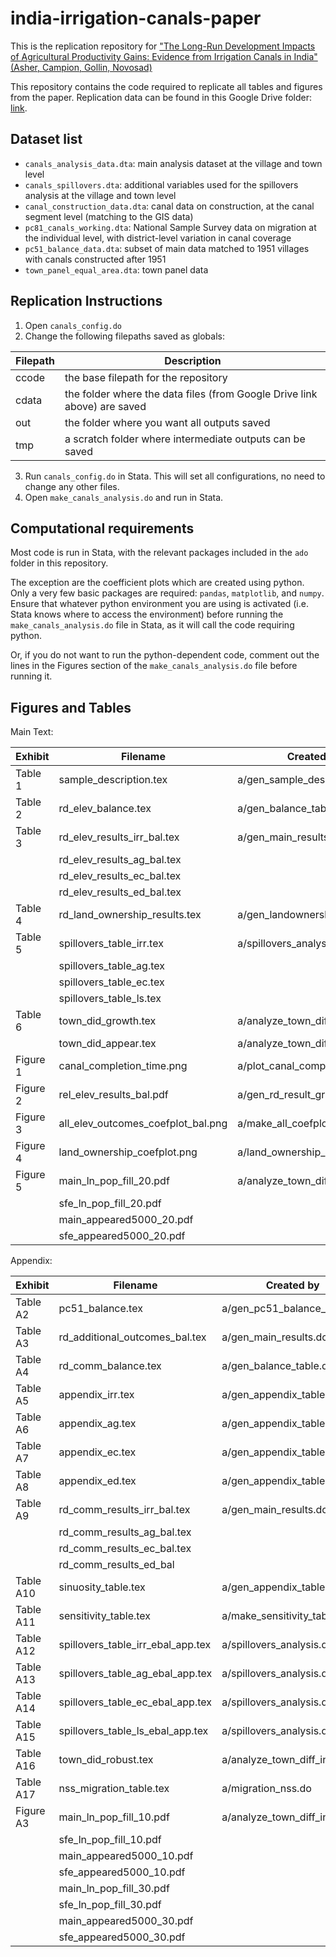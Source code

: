 # india-irrigation-canals-paper

This is the replication repository for <a href="https://paulnovosad.com/pdf/acgn-canals.pdf">"The Long-Run Development Impacts of Agricultural Productivity Gains: Evidence from Irrigation Canals in India" (Asher, Campion, Gollin, Novosad)</a>

This repository contains the code required to replicate all tables and figures from the paper. Replication data can be found in this Google Drive folder: [link](https://drive.google.com/drive/folders/10iH6dpTZC6664dBKxwym3ivUJihohGyr). 

## Dataset list
- `canals_analysis_data.dta`: main analysis dataset at the village and town level
- `canals_spillovers.dta`: additional variables used for the spillovers analysis at the village and town level
- `canal_construction_data.dta`: canal data on construction, at the canal segment level (matching to the GIS data)
- `pc81_canals_working.dta`: National Sample Survey data on migration at the individual level, with district-level variation in canal coverage
- `pc51_balance_data.dta`: subset of main data matched to 1951 villages with canals constructed after 1951
- `town_panel_equal_area.dta`: town panel data

## Replication Instructions 
1. Open `canals_config.do`
2. Change the following filepaths saved as globals:

| Filepath | Description                                                                |
|----------|----------------------------------------------------------------------------|
| ccode    | the base filepath for the repository                                       |
| cdata    | the folder where the data files (from Google Drive link above) are saved   |
| out      | the folder where you want all outputs saved                                |
| tmp      | a scratch folder where intermediate outputs can be saved                  |

3. Run `canals_config.do` in Stata. This will set all configurations, no need to change any other files.
4. Open `make_canals_analysis.do` and run in Stata.

## Computational requirements
Most code is run in Stata, with the relevant packages included in the `ado` folder in this repository.

The exception are the coefficient plots which are created using python. Only a very few basic packages are required: `pandas`, `matplotlib`, and `numpy`. Ensure that whatever python environment you are using is activated (i.e. Stata knows where to access the environment) before running the `make_canals_analysis.do` file in Stata, as it will call the code requiring python.

Or, if you do not want to run the python-dependent code, comment out the lines in the Figures section of the `make_canals_analysis.do` file before running it. 

## Figures and Tables

Main Text: 

| Exhibit   | Filename                               | Created by                       |
|-----------|----------------------------------------|----------------------------------|
| Table 1   | sample_description.tex                 | a/gen_sample_description.do      |
| Table 2   | rd_elev_balance.tex                    | a/gen_balance_table.do           |
| Table 3   | rd_elev_results_irr_bal.tex            | a/gen_main_results.do            |
|           | rd_elev_results_ag_bal.tex             |                                  |
|           | rd_elev_results_ec_bal.tex             |                                  |
|           | rd_elev_results_ed_bal.tex             |                                  |
| Table 4   | rd_land_ownership_results.tex          | a/gen_landownership.do           |
| Table 5   | spillovers_table_irr.tex               | a/spillovers_analysis.do         |
|           | spillovers_table_ag.tex                |                                  |
|           | spillovers_table_ec.tex                |                                  |
|           | spillovers_table_ls.tex                |                                  |
| Table 6   | town_did_growth.tex                    | a/analyze_town_diff_in_diff.do   |
|           | town_did_appear.tex                    | a/analyze_town_diff_in_diff.do   |
| Figure 1  | canal_completion_time.png              | a/plot_canal_completion_time.py  |
| Figure 2  | rel_elev_results_bal.pdf               | a/gen_rd_result_grid.do          |
| Figure 3  | all_elev_outcomes_coefplot_bal.png     | a/make_all_coefplots.py          |
| Figure 4  | land_ownership_coefplot.png            | a/land_ownership_coefplot.py     |
| Figure 5  | main_ln_pop_fill_20.pdf                | a/analyze_town_diff_in_diff.do   |
|           | sfe_ln_pop_fill_20.pdf                 |                                  |
|           | main_appeared5000_20.pdf               |                                  |
|           | sfe_appeared5000_20.pdf                |                                  |

Appendix:

| Exhibit   | Filename                          | Created by
|-----------|-----------------------------------|---------------------------------|
| Table A2  | pc51_balance.tex                  | a/gen_pc51_balance_table.do     |
| Table A3  | rd_additional_outcomes_bal.tex    | a/gen_main_results.do           |
| Table A4  | rd_comm_balance.tex               | a/gen_balance_table.do          |
| Table A5  | appendix_irr.tex                  | a/gen_appendix_tables.do        |
| Table A6  | appendix_ag.tex                   | a/gen_appendix_tables.do        |
| Table A7  | appendix_ec.tex                   | a/gen_appendix_tables.do        |
| Table A8  | appendix_ed.tex                   | a/gen_appendix_tables.do        |
| Table A9  | rd_comm_results_irr_bal.tex       | a/gen_main_results.do           |
|           | rd_comm_results_ag_bal.tex        |                                 |
|           | rd_comm_results_ec_bal.tex        |                                 |
|           | rd_comm_results_ed_bal            |                                 |
| Table A10 | sinuosity_table.tex               | a/gen_appendix_tables.do        |
| Table A11 | sensitivity_table.tex             | a/make_sensitivity_table.do     |
| Table A12 | spillovers_table_irr_ebal_app.tex | a/spillovers_analysis.do        |
| Table A13 | spillovers_table_ag_ebal_app.tex  | a/spillovers_analysis.do        |
| Table A14 | spillovers_table_ec_ebal_app.tex  | a/spillovers_analysis.do        |
| Table A15 | spillovers_table_ls_ebal_app.tex  | a/spillovers_analysis.do        |
| Table A16 | town_did_robust.tex               | a/analyze_town_diff_in_diff.do  |
| Table A17 | nss_migration_table.tex           | a/migration_nss.do              |
| Figure A3 | main_ln_pop_fill_10.pdf           | a/analyze_town_diff_in_diff.do  |
|           | sfe_ln_pop_fill_10.pdf            |                                 |
|           | main_appeared5000_10.pdf          |                                 |
|           | sfe_appeared5000_10.pdf           |                                 |
|           | main_ln_pop_fill_30.pdf           |                                 |
|           | sfe_ln_pop_fill_30.pdf            |                                 |
|           | main_appeared5000_30.pdf          |                                 |
|           | sfe_appeared5000_30.pdf           |                                 |
